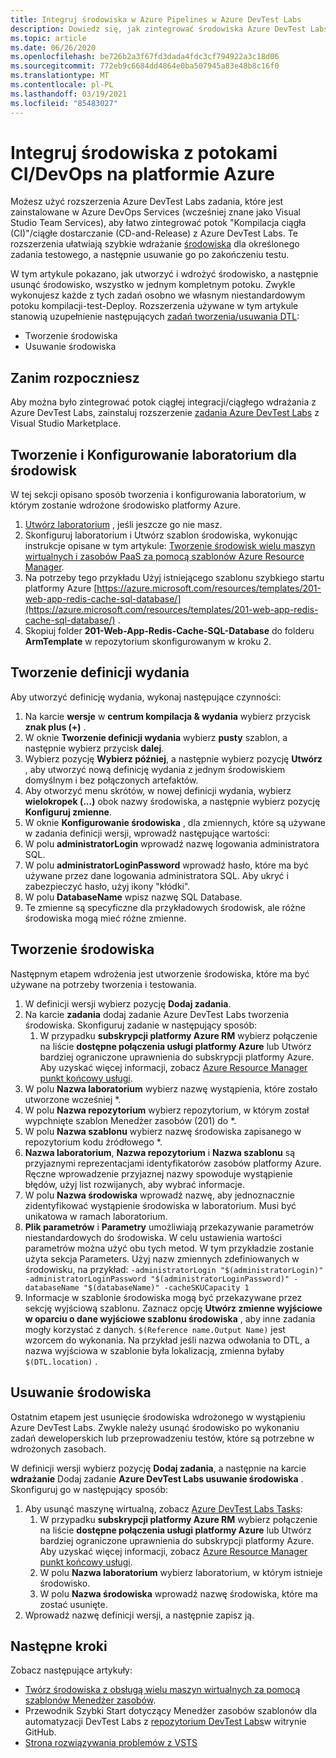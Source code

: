 ```yaml
---
title: Integruj środowiska w Azure Pipelines w Azure DevTest Labs
description: Dowiedz się, jak zintegrować środowiska Azure DevTest Labs z potokiem ciągłej integracji (CI) DevOps (CI) i ciągłe dostarczanie (CD).
ms.topic: article
ms.date: 06/26/2020
ms.openlocfilehash: be726b2a3f67fd3dada4fdc3cf794922a3c18d06
ms.sourcegitcommit: 772eb9c6684dd4864e0ba507945a83e48b8c16f0
ms.translationtype: MT
ms.contentlocale: pl-PL
ms.lasthandoff: 03/19/2021
ms.locfileid: "85483027"
---
```

# <a name="integrate-environments-into-your-azure-devops-cicd-pipelines"></a>Integruj środowiska z potokami CI/DevOps na platformie Azure
Możesz użyć rozszerzenia Azure DevTest Labs zadania, które jest zainstalowane w Azure DevOps Services (wcześniej znane jako Visual Studio Team Services), aby łatwo zintegrować potok "Kompilacja ciągła (CI)"/ciągłe dostarczanie (CD-and-Release) z Azure DevTest Labs. Te rozszerzenia ułatwiają szybkie wdrażanie [środowiska](devtest-lab-test-env.md) dla określonego zadania testowego, a następnie usuwanie go po zakończeniu testu. 

W tym artykule pokazano, jak utworzyć i wdrożyć środowisko, a następnie usunąć środowisko, wszystko w jednym kompletnym potoku. Zwykle wykonujesz każde z tych zadań osobno we własnym niestandardowym potoku kompilacji-test-Deploy. Rozszerzenia używane w tym artykule stanowią uzupełnienie następujących [zadań tworzenia/usuwania DTL](devtest-lab-integrate-ci-cd.md):

- Tworzenie środowiska
- Usuwanie środowiska

## <a name="before-you-begin"></a>Zanim rozpoczniesz
Aby można było zintegrować potok ciągłej integracji/ciągłego wdrażania z Azure DevTest Labs, zainstaluj rozszerzenie [zadania Azure DevTest Labs](https://marketplace.visualstudio.com/items?itemName=ms-azuredevtestlabs.tasks) z Visual Studio Marketplace. 

## <a name="create-and-configure-the-lab-for-environments"></a>Tworzenie i Konfigurowanie laboratorium dla środowisk
W tej sekcji opisano sposób tworzenia i konfigurowania laboratorium, w którym zostanie wdrożone środowisko platformy Azure.

1. [Utwórz laboratorium](devtest-lab-create-lab.md) , jeśli jeszcze go nie masz. 
2. Skonfiguruj laboratorium i Utwórz szablon środowiska, wykonując instrukcje opisane w tym artykule: [Tworzenie środowisk wielu maszyn wirtualnych i zasobów PaaS za pomocą szablonów Azure Resource Manager](devtest-lab-create-environment-from-arm.md).
3. Na potrzeby tego przykładu Użyj istniejącego szablonu szybkiego startu platformy Azure [https://azure.microsoft.com/resources/templates/201-web-app-redis-cache-sql-database/](https://azure.microsoft.com/resources/templates/201-web-app-redis-cache-sql-database/) .
4. Skopiuj folder **201-Web-App-Redis-Cache-SQL-Database** do folderu **ArmTemplate** w repozytorium skonfigurowanym w kroku 2.

## <a name="create-a-release-definition"></a>Tworzenie definicji wydania
Aby utworzyć definicję wydania, wykonaj następujące czynności:

1.  Na karcie **wersje** w **centrum kompilacja & wydania** wybierz przycisk **znak plus (+)** .
2.  W oknie **Tworzenie definicji wydania** wybierz **pusty** szablon, a następnie wybierz przycisk **dalej**.
3.  Wybierz pozycję **Wybierz później**, a następnie wybierz pozycję **Utwórz** , aby utworzyć nową definicję wydania z jednym środowiskiem domyślnym i bez połączonych artefaktów.
4.  Aby otworzyć menu skrótów, w nowej definicji wydania, wybierz **wielokropek (...)** obok nazwy środowiska, a następnie wybierz pozycję **Konfiguruj zmienne**.
5.  W oknie **Konfigurowanie środowiska** , dla zmiennych, które są używane w zadania definicji wersji, wprowadź następujące wartości:
1.  W polu **administratorLogin** wprowadź nazwę logowania administratora SQL.
2.  W polu **administratorLoginPassword** wprowadź hasło, które ma być używane przez dane logowania administratora SQL. Aby ukryć i zabezpieczyć hasło, użyj ikony "kłódki".
3.  W polu **DatabaseName** wpisz nazwę SQL Database.
4.  Te zmienne są specyficzne dla przykładowych środowisk, ale różne środowiska mogą mieć różne zmienne.

## <a name="create-an-environment"></a>Tworzenie środowiska
Następnym etapem wdrożenia jest utworzenie środowiska, które ma być używane na potrzeby tworzenia i testowania.

1. W definicji wersji wybierz pozycję **Dodaj zadania**.
2. Na karcie **zadania** dodaj zadanie Azure DevTest Labs tworzenia środowiska. Skonfiguruj zadanie w następujący sposób:
    1. W przypadku **subskrypcji platformy Azure RM** wybierz połączenie na liście **dostępne połączenia usługi platformy Azure** lub Utwórz bardziej ograniczone uprawnienia do subskrypcji platformy Azure. Aby uzyskać więcej informacji, zobacz [Azure Resource Manager punkt końcowy usługi](/azure/devops/pipelines/library/service-endpoints).
2. W polu **Nazwa laboratorium** wybierz nazwę wystąpienia, które zostało utworzone wcześniej *.
3. W polu **Nazwa repozytorium** wybierz repozytorium, w którym został wypchnięte szablon Menedżer zasobów (201) do *.
4. W polu **Nazwa szablonu** wybierz nazwę środowiska zapisanego w repozytorium kodu źródłowego *. 
5. **Nazwa laboratorium**, **Nazwa repozytorium** i **Nazwa szablonu** są przyjaznymi reprezentacjami identyfikatorów zasobów platformy Azure. Ręczne wprowadzenie przyjaznej nazwy spowoduje wystąpienie błędów, użyj list rozwijanych, aby wybrać informacje.
6. W polu **Nazwa środowiska** wprowadź nazwę, aby jednoznacznie zidentyfikować wystąpienie środowiska w laboratorium.  Musi być unikatowa w ramach laboratorium.
7. **Plik parametrów** i **Parametry** umożliwiają przekazywanie parametrów niestandardowych do środowiska. W celu ustawienia wartości parametrów można użyć obu tych metod. W tym przykładzie zostanie użyta sekcja Parameters. Użyj nazw zmiennych zdefiniowanych w środowisku, na przykład: `-administratorLogin "$(administratorLogin)" -administratorLoginPassword "$(administratorLoginPassword)" -databaseName "$(databaseName)" -cacheSKUCapacity 1`
8. Informacje w szablonie środowiska mogą być przekazywane przez sekcję wyjściową szablonu. Zaznacz opcję **Utwórz zmienne wyjściowe w oparciu o dane wyjściowe szablonu środowiska** , aby inne zadania mogły korzystać z danych. `$(Reference name.Output Name)` jest wzorcem do wykonania. Na przykład jeśli nazwa odwołania to DTL, a nazwa wyjściowa w szablonie była lokalizacją, zmienna byłaby `$(DTL.location)` .

## <a name="delete-the-environment"></a>Usuwanie środowiska
Ostatnim etapem jest usunięcie środowiska wdrożonego w wystąpieniu Azure DevTest Labs. Zwykle należy usunąć środowisko po wykonaniu zadań deweloperskich lub przeprowadzeniu testów, które są potrzebne w wdrożonych zasobach.

W definicji wersji wybierz pozycję **Dodaj zadania**, a następnie na karcie **wdrażanie** Dodaj zadanie **Azure DevTest Labs usuwanie środowiska** . Skonfiguruj go w następujący sposób:

1. Aby usunąć maszynę wirtualną, zobacz [Azure DevTest Labs Tasks](https://marketplace.visualstudio.com/items?itemName=ms-azuredevtestlabs.tasks):
    1. W przypadku **subskrypcji platformy Azure RM** wybierz połączenie na liście **dostępne połączenia usługi platformy Azure** lub Utwórz bardziej ograniczone uprawnienia do subskrypcji platformy Azure. Aby uzyskać więcej informacji, zobacz [Azure Resource Manager punkt końcowy usługi](/azure/devops/pipelines/library/service-endpoints).
    2. W polu **Nazwa laboratorium** wybierz laboratorium, w którym istnieje środowisko.
    3. W polu **Nazwa środowiska** wprowadź nazwę środowiska, które ma zostać usunięte.
2. Wprowadź nazwę definicji wersji, a następnie zapisz ją.

## <a name="next-steps"></a>Następne kroki
Zobacz następujące artykuły: 
- [Twórz środowiska z obsługą wielu maszyn wirtualnych za pomocą szablonów Menedżer zasobów](devtest-lab-create-environment-from-arm.md).
- Przewodnik Szybki Start dotyczący Menedżer zasobów szablonów dla automatyzacji DevTest Labs z [repozytorium DevTest Labs](https://github.com/Azure/azure-quickstart-templates)w witrynie GitHub.
- [Strona rozwiązywania problemów z VSTS](/azure/devops/pipelines/troubleshooting)

